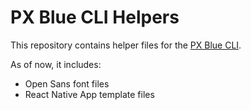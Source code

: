 # PX Blue CLI Helpers
This repository contains helper files for the [PX Blue CLI](https://www.npmjs.com/package/@pxblue/cli).

As of now, it includes:
- Open Sans font files
- React Native App template files